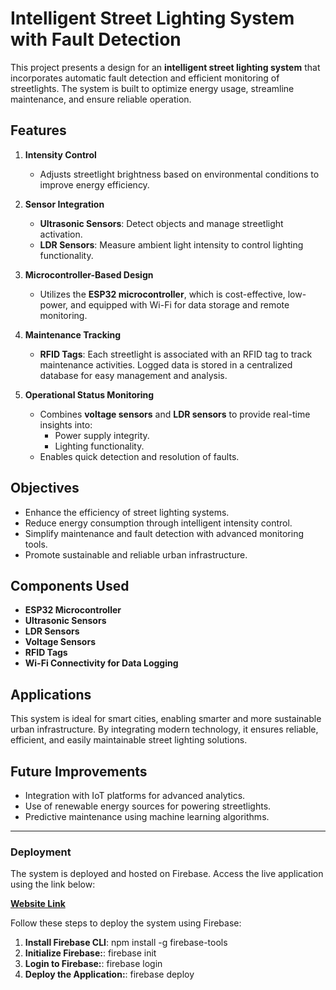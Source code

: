 # Intelligent Street Lighting System with Fault Detection

This project presents a design for an **intelligent street lighting system** that incorporates automatic fault detection and efficient monitoring of streetlights. The system is built to optimize energy usage, streamline maintenance, and ensure reliable operation.

## Features

1. **Intensity Control**
   - Adjusts streetlight brightness based on environmental conditions to improve energy efficiency.

2. **Sensor Integration**
   - **Ultrasonic Sensors**: Detect objects and manage streetlight activation.
   - **LDR Sensors**: Measure ambient light intensity to control lighting functionality.

3. **Microcontroller-Based Design**
   - Utilizes the **ESP32 microcontroller**, which is cost-effective, low-power, and equipped with Wi-Fi for data storage and remote monitoring.

4. **Maintenance Tracking**
   - **RFID Tags**: Each streetlight is associated with an RFID tag to track maintenance activities. Logged data is stored in a centralized database for easy management and analysis.

5. **Operational Status Monitoring**
   - Combines **voltage sensors** and **LDR sensors** to provide real-time insights into:
     - Power supply integrity.
     - Lighting functionality.
   - Enables quick detection and resolution of faults.

## Objectives

- Enhance the efficiency of street lighting systems.
- Reduce energy consumption through intelligent intensity control.
- Simplify maintenance and fault detection with advanced monitoring tools.
- Promote sustainable and reliable urban infrastructure.

## Components Used

- **ESP32 Microcontroller**
- **Ultrasonic Sensors**
- **LDR Sensors**
- **Voltage Sensors**
- **RFID Tags**
- **Wi-Fi Connectivity for Data Logging**

## Applications

This system is ideal for smart cities, enabling smarter and more sustainable urban infrastructure. By integrating modern technology, it ensures reliable, efficient, and easily maintainable street lighting solutions.

## Future Improvements

- Integration with IoT platforms for advanced analytics.
- Use of renewable energy sources for powering streetlights.
- Predictive maintenance using machine learning algorithms.

---

### Deployment

The system is deployed and hosted on Firebase. Access the live application using the link below:  

**[Website Link](https://street-light-iot-76576.web.app/)**

Follow these steps to deploy the system using Firebase:

1. **Install Firebase CLI**:
   npm install -g firebase-tools
2. **Initialize Firebase:**:
   firebase init
4. **Login to Firebase:**:
   firebase login
6. **Deploy the Application:**:
   firebase deploy
